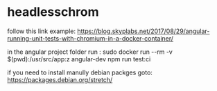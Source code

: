 # headlesschrom

follow this  link example: https://blog.skyplabs.net/2017/08/29/angular-running-unit-tests-with-chromium-in-a-docker-container/

in the angular project folder run :
sudo docker run --rm -v $(pwd):/usr/src/app:z angular-dev npm run test:ci

if you need to install manully debian packges goto:
https://packages.debian.org/stretch/

